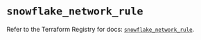 # `snowflake_network_rule`

Refer to the Terraform Registry for docs: [`snowflake_network_rule`](https://registry.terraform.io/providers/snowflake-labs/snowflake/1.0.4/docs/resources/network_rule).
